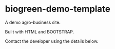 # biogreen-demo-template
A demo agro-business site.

Built with HTML and BOOTSTRAP.


Contact the developer using the details below.

